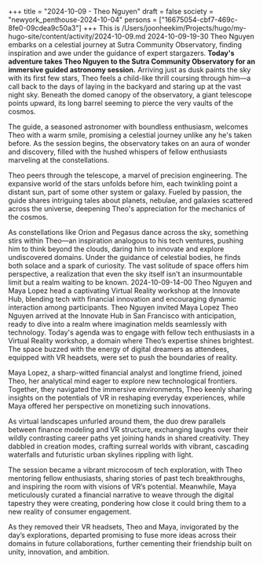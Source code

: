 +++
title = "2024-10-09 - Theo Nguyen"
draft = false
society = "newyork_penthouse-2024-10-04"
persons = ["16675054-cbf7-469c-8fe0-09cdea9c50a3"]
+++
This is /Users/joonheekim/Projects/hugo/my-hugo-site/content/activity/2024-10-09.md
2024-10-09-19-30
Theo Nguyen embarks on a celestial journey at Sutra Community Observatory, finding inspiration and awe under the guidance of expert stargazers.
**Today's adventure takes Theo Nguyen to the Sutra Community Observatory for an immersive guided astronomy session.** Arriving just as dusk paints the sky with its first few stars, Theo feels a child-like thrill coursing through him—a call back to the days of laying in the backyard and staring up at the vast night sky. Beneath the domed canopy of the observatory, a giant telescope points upward, its long barrel seeming to pierce the very vaults of the cosmos.

The guide, a seasoned astronomer with boundless enthusiasm, welcomes Theo with a warm smile, promising a celestial journey unlike any he's taken before. As the session begins, the observatory takes on an aura of wonder and discovery, filled with the hushed whispers of fellow enthusiasts marveling at the constellations.

Theo peers through the telescope, a marvel of precision engineering. The expansive world of the stars unfolds before him, each twinkling point a distant sun, part of some other system or galaxy. Fueled by passion, the guide shares intriguing tales about planets, nebulae, and galaxies scattered across the universe, deepening Theo's appreciation for the mechanics of the cosmos.

As constellations like Orion and Pegasus dance across the sky, something stirs within Theo—an inspiration analogous to his tech ventures, pushing him to think beyond the clouds, daring him to innovate and explore undiscovered domains. Under the guidance of celestial bodies, he finds both solace and a spark of curiosity. The vast solitude of space offers him perspective, a realization that even the sky itself isn't an insurmountable limit but a realm waiting to be known.
2024-10-09-14-00
Theo Nguyen and Maya Lopez head a captivating Virtual Reality workshop at the Innovate Hub, blending tech with financial innovation and encouraging dynamic interaction among participants.
Theo Nguyen invited Maya Lopez
Theo Nguyen arrived at the Innovate Hub in San Francisco with anticipation, ready to dive into a realm where imagination melds seamlessly with technology. Today's agenda was to engage with fellow tech enthusiasts in a Virtual Reality workshop, a domain where Theo’s expertise shines brightest. The space buzzed with the energy of digital dreamers as attendees, equipped with VR headsets, were set to push the boundaries of reality.

Maya Lopez, a sharp-witted financial analyst and longtime friend, joined Theo, her analytical mind eager to explore new technological frontiers. Together, they navigated the immersive environments, Theo keenly sharing insights on the potentials of VR in reshaping everyday experiences, while Maya offered her perspective on monetizing such innovations.

As virtual landscapes unfurled around them, the duo drew parallels between finance modeling and VR structure, exchanging laughs over their wildly contrasting career paths yet joining hands in shared creativity. They dabbled in creation modes, crafting surreal worlds with vibrant, cascading waterfalls and futuristic urban skylines rippling with light.

The session became a vibrant microcosm of tech exploration, with Theo mentoring fellow enthusiasts, sharing stories of past tech breakthroughs, and inspiring the room with visions of VR’s potential. Meanwhile, Maya meticulously curated a financial narrative to weave through the digital tapestry they were creating, pondering how close it could bring them to a new reality of consumer engagement.

As they removed their VR headsets, Theo and Maya, invigorated by the day’s explorations, departed promising to fuse more ideas across their domains in future collaborations, further cementing their friendship built on unity, innovation, and ambition.
